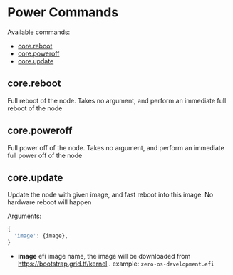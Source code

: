 # Power Commands

Available commands:

- [core.reboot](#reboot)
- [core.poweroff](#poweroff)
- [core.update](#update)

<a id="reboot"></a>
## core.reboot
Full reboot of the node. Takes no argument, and perform an immediate full reboot of the node


<a id="poweroff"></a>
## core.poweroff
Full power off of the node. Takes no argument, and perform an immediate full power off of the node

<a id="update"></a>
## core.update
Update the node with given image, and fast reboot into this image. No hardware reboot will happen

Arguments:
```javascript
{
  'image': {image},
}
```
- **image** efi image name, the image will be downloaded from https://bootstrap.grid.tf/kernel . example: `zero-os-development.efi`